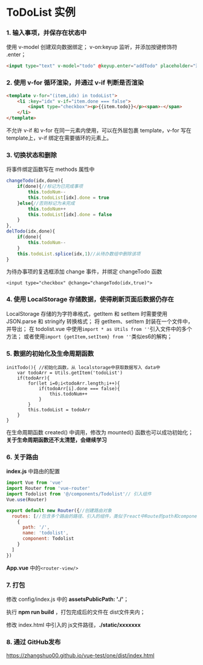 # ToDoList 实例
### 1. 输入事项，并保存在状态中
使用 v-model 创建双向数据绑定；
v-on:keyup 监听，并添加按键修饰符 .enter；

```html
<input type="text" v-model="todo" @keyup.enter="addTodo" placeholder="添加待办事项">
```
### 2. 使用 v-for 循环渲染，并通过 v-if 判断是否渲染
```html
<template v-for="(item,idx) in todoList">
	<li :key="idx" v-if="item.done === false">
		<input type="checkbox"><p>{{item.todo}}</p><span>-</span>
	</li>
</template>
```
不允许 v-if 和 v-for 在同一元素内使用，可以在外层包裹 template，v-for 写在template上，v-if 绑定在需要循环的元素上。
### 3. 切换状态和删除
将事件绑定函数写在 methods 属性中
```javascript
changeTodo(idx,done){
	if(done){//标记为已完成事项
		this.todoNum--
		this.todoList[idx].done = true
	}else{//否则标记为未完成
		this.todoNum++
		this.todoList[idx].done = false
	}
},
delTodo(idx,done){
	if(done){
		this.todoNum--
	}
	this.todoList.splice(idx,1)//从待办数组中删除该项
}
```
为待办事项的复选框添加 change 事件，并绑定 changeTodo 函数
```
<input type="checkbox" @change="changeTodo(idx,true)">
```
### 4. 使用 LocalStorage 存储数据，使得刷新页面后数据仍存在
LocalStorage 存储的为字符串格式，getItem 和 setItem 时需要使用JSON.parse 和 stringify 转换格式；
将 getItem、setItem 封装在一个文件中，并导出；
在 todolist.vue 中使用```import * as Utils from ''```引入文件中的多个方法；
或者使用```import {getItem,setItem} from ''```类似es6的解构；
### 5. 数据的初始化及生命周期函数
```
initTodo(){ //初始化函数，从 localstorage中获取数据写入 data中
	var todoArr = Utils.getItem('todoList')
	if(todoArr){
		for(let i=0;i<todoArr.length;i++){
			if(todoArr[i].done === false){
				this.todoNum++
			}
		}
    	this.todoList = todoArr
	}
}
```
在生命周期函数 created() 中调用，修改为 mounted() 函数也可以成功初始化；
**关于生命周期函数还不太清楚，会继续学习**

### 6. 关于路由

**index.js** 中路由的配置

```javascript
import Vue from 'vue'
import Router from 'vue-router'
import Todolist from '@/components/Todolist'// 引入组件
Vue.use(Router)

export default new Router({//创建路由对象
  routes: [//包含多个路由的路径、引入的组件，类似于react中Route的path和component
    {
      path: '/',
      name: 'todolist',
      component: Todolist
    }
  ]
})

```

**App.vue** 中的```<router-view/>```

### 7. 打包

修改 config/index.js 中的 **assetsPublicPath: './'**；

执行 **npm run build** ，打包完成后的文件在 dist文件夹内；

修改 index.html 中引入的 js文件路径，**./static/xxxxxxx**

### 8. 通过 GitHub发布

https://zhangshuo00.github.io/vue-test/one/dist/index.html